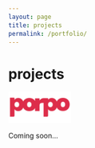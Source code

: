 ```yaml
---
layout: page
title: projects
permalink: /portfolio/
---
```

<div id="rcorn">

<h1 style="margin-top=20px">projects</h1>
<img src = "/src/porpo.png"
    style = "
    max-width: 25%;
    height: auto;
    ">
<p>Coming soon...</p>
</div>